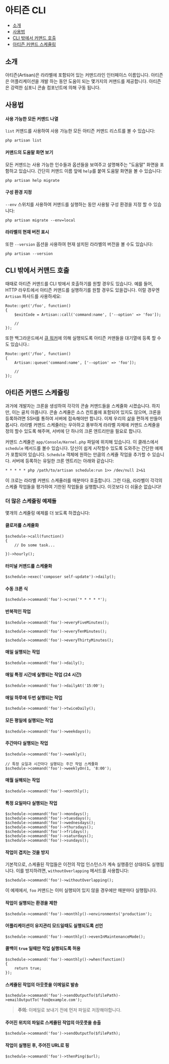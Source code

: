 # 아티즌 CLI

- [소개](#introduction)
- [사용법](#usage)
- [CLI 밖에서 커맨드 호출](#calling-commands-outside-of-cli)
- [아티즌 커맨드 스케쥴링](#scheduling-artisan-commands)

<a name="introduction"></a>
## 소개

아티즌(Artisan)은 라라벨에 포함되어 있는 커맨드라인 인터페이스 이름입니다. 아티즌은 어플리케이션을 개발 하는 동안 도움이 되는 몇가지의 커맨드를 제공합니다. 아티즌은 강력한 심포니 콘솔 컴포넌트에 의해 구동 됩니다.

<a name="usage"></a>
## 사용법

#### 사용 가능한 모든 커맨드 나열

`list` 커맨드를 사용하여 사용 가능한 모든 아티즌 커맨드 리스트를 볼 수 있습니다:

    php artisan list

#### 커맨드의 도움말 화면 보기

모든 커맨드는 사용 가능한 인수들과 옵션들을 보여주고 설명해주는 "도움말" 화면을 포함하고 있습니다. 간단히 커맨드 이름 앞에 `help`를 붙여 도움말 화면을 볼 수 있습니다:

    php artisan help migrate

#### 구성 환경 지정

`--env` 스위치를 사용하여 커맨드를 실행하는 동안 사용될 구성 환경을 지정 할 수 있습니다:

    php artisan migrate --env=local

#### 라라벨의 현재 버전 표시

또한 `--version` 옵션을 사용하여 현재 설치된 라라벨의 버전을 볼 수도 있습니다:

    php artisan --version

<a name="calling-commands-outside-of-cli"></a>
## CLI 밖에서 커맨드 호출

때때로 아티즌 커맨드를 CLI 밖에서 호출하기를 원할 경우도 있습니다. 예를 들어, HTTP 라우트에서 아티즌 커맨드를 실행하기를 원할 경우도 있을겁니다. 이럴 경우엔 `Artisan` 파사드를 사용하세요:

    Route::get('/foo', function()
    {
        $exitCode = Artisan::call('command:name', ['--option' => 'foo']);

        //
    });

또한 백그라운드에서 [큐 워커](/docs/5.0/queues)에 의해 실행되도록 아티즌 커맨들을 대기열에 등록 할 수도 있습니다.:

    Route::get('/foo', function()
    {
        Artisan::queue('command:name', ['--option' => 'foo']);

        //
    });

<a name="scheduling-artisan-commands"></a>
## 아티즌 커맨드 스케쥴링

과거에 개발자는 크론을 생성하여 각각의 콘솔 커맨드들을 스케쥴화 시켰습니다. 하지만, 이는 골치 아픕니다. 콘솔 스케쥴은 소스 컨트롤에 포함되어 있지도 않으며, 크론을 등록하려면 SSH를 통하여 서버에 접속해야만 합니다. 이제 우리의 삶을 편하게 만들어 봅시다. 라라벨 커맨드 스케쥴러는 우아하고 풍부하게 라라벨 자체에 커맨드 스케쥴을 정의 할수 있도록 해주며, 서버에 단 하나의 크론 엔트리만을 필요로 합니다.

커맨드 스케쥴은 `app/Console/Kernel.php` 파일에 위치해 있습니다. 이 클래스에서 `schedule` 메서드를 볼수 있습니다. 당신이 쉽게 시작할수 있도록 도와주는 간단한 예제가 포함되어 있습니다. `Schedule` 객체에 원하는 만큼의 스케쥴 작업을 추가할 수 있습니다. 서버에 등록하는 유일한 크론 엔트리는 아래와 같습니다:

    * * * * * php /path/to/artisan schedule:run 1>> /dev/null 2>&1

이 크로는 라라벨 커맨드 스케쥴러를 매분마다 호출합니다. 그런 다음, 라라벨이 각각의 스케쥴 작업들을 평가하여 기한된 작업들을 실행합니다. 이것보다 더 쉬울순 없습니다!

### 더 많은 스케쥴링 예제들

몇개의 스케쥴링 예제를 더 보도록 하겠습니다:

#### 클로저를 스케쥴화

    $schedule->call(function()
    {
        // Do some task...

    })->hourly();

#### 터미널 커맨드를 스케쥴화

    $schedule->exec('composer self-update')->daily();

#### 수동 크론 식

    $schedule->command('foo')->cron('* * * * *');

#### 반복적인 작업

    $schedule->command('foo')->everyFiveMinutes();

    $schedule->command('foo')->everyTenMinutes();

    $schedule->command('foo')->everyThirtyMinutes();

#### 매일 실행되는 작업

    $schedule->command('foo')->daily();

#### 매일 특정 시간에 실행되는 작업 (24 시간)

    $schedule->command('foo')->dailyAt('15:00');

#### 매일 하루에 두번 실행되는 작업

    $schedule->command('foo')->twiceDaily();

#### 모든 평일에 실행되는 작업

    $schedule->command('foo')->weekdays();

#### 주간마다 실행되는 작업

    $schedule->command('foo')->weekly();

    // 특정 요일과 시간마다 실행되는 주간 작업 스케쥴화
    $schedule->command('foo')->weeklyOn(1, '8:00');

#### 매월 실해되는 작업

    $schedule->command('foo')->monthly();

#### 특정 요일마다 실행되는 작업

    $schedule->command('foo')->mondays();
    $schedule->command('foo')->tuesdays();
    $schedule->command('foo')->wednesdays();
    $schedule->command('foo')->thursdays();
    $schedule->command('foo')->fridays();
    $schedule->command('foo')->saturdays();
    $schedule->command('foo')->sundays();

#### 작업이 겹치는 것을 방지

기본적으로, 스케쥴된 작업들은 이전의 작업 인스턴스가 계속 실행중인 상태라도 실행됩니다. 이를 방지하려면, `withoutOverlapping` 메서드를 사용합니다:

    $schedule->command('foo')->withoutOverlapping();

이 예제에서, `foo` 커맨드는 이미 실행되어 있지 않을 경우에만 매분마다 실행됩니다.

#### 작업이 실행되는 환경을 제한

    $schedule->command('foo')->monthly()->environments('production');

#### 어플리케이션이 유지관리 모드일때도 실행되도록 선언

    $schedule->command('foo')->monthly()->evenInMaintenanceMode();

#### 콜백이 `true` 일때만 작업 실행되도록 허용

    $schedule->command('foo')->monthly()->when(function()
    {
        return true;
    });

#### 스케쥴된 작업의 아웃풋을 이메일로 발송

    $schedule->command('foo')->sendOutputTo($filePath)->emailOutputTo('foo@example.com');

> **주의:** 이메일로 보내기 전에 먼저 파일로 저장해야합니다.

#### 주어진 위치의 파일로 스케쥴된 작업의 아웃풋을 송출

    $schedule->command('foo')->sendOutputTo($filePath);

#### 작업이 실행된 후, 주어진 URL로 핑

    $schedule->command('foo')->thenPing($url);

